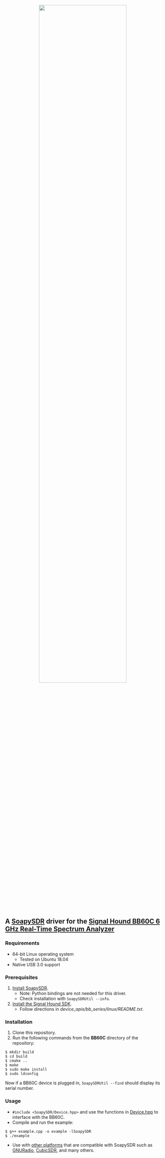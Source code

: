 <p align="center">
<img src="https://signalhound.com/sigdownloads/Other/SH-SOAPY.jpg" width="75%" />
</p>

## A [SoapySDR](https://github.com/pothosware/SoapySDR/wiki) driver for the [Signal Hound BB60C 6 GHz Real-Time Spectrum Analyzer](https://signalhound.com/products/bb60c/)

### Requirements

- 64-bit Linux operating system
    - Tested on Ubuntu 18.04
- Native USB 3.0 support

### Prerequisites

1. [Install SoapySDR](https://github.com/pothosware/PothosCore/wiki/Ubuntu).
    - Note: Python bindings are not needed for this driver.
    - Check installation with `SoapySDRUtil --info`.
2. [Install the Signal Hound SDK](https://signalhound.com/software/signal-hound-software-development-kit-sdk/).
    - Follow directions in _device_apis/bb_series/linux/README.txt_.

### Installation

1. Clone this repository.
2. Run the following commands from the __BB60C__ directory of the repository:

```
$ mkdir build
$ cd build
$ cmake ..
$ make
$ sudo make install
$ sudo ldconfig
```
Now if a BB60C device is plugged in, `SoapySDRUtil --find` should display its serial number.

### Usage

- `#include <SoapySDR/Device.hpp>` and use the functions in [Device.hpp](https://github.com/pothosware/SoapySDR/blob/master/include/SoapySDR/Device.hpp) to interface with the BB60C.
- Compile and run the example:
```
$ g++ example.cpp -o example -lSoapySDR
$ ./example
```
- Use with [other platforms](https://github.com/pothosware/SoapySDR/wiki#platforms) that are compatible with SoapySDR such as [GNURadio](https://www.gnuradio.org/), [CubicSDR](https://cubicsdr.com/), and many others.
